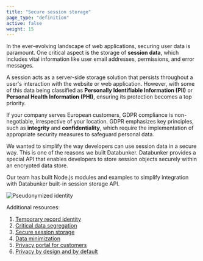 ```yaml
---
title: "Secure session storage"
page_type: "definition"
active: false
weight: 15
---
```

In the ever-evolving landscape of web applications, securing user data is paramount. One critical aspect is the storage of **session data**, which includes vital information like user email addresses, permissions, and error messages.

A session acts as a server-side storage solution that persists throughout a user's interaction with the website or web application. However, with some of this data being classified as **Personally Identifiable Information (PII)** or **Personal Health Information (PHI)**, ensuring its protection becomes a top priority.

If your company serves European customers, GDPR compliance is non-negotiable, irrespective of your location. GDPR emphasizes key principles, such as **integrity** and **confidentiality**, which require the implementation of appropriate security measures to safeguard personal data.

We wanted to simplify the way developers can use session data in a secure way. This is one of the reasons we built Databunker. Databunker provides a special API that enables developers to store session objects securely within an encrypted data store.

Our team has built Node.js modules and examples to simplify integration with Databunker built-in session storage API.

![Pseudonymized identity](/img/pseudonymized-identity.png)

Additional resources:
1. [Temporary record identity](/use-case/temporary-record-identity/)
1. [Critical data segregation](/use-case/critical-data-segregation/)
1. [Secure session storage](/use-case/secure-session-storage/)
1. [Data minimization](/use-case/data-minimization/)
1. [Privacy portal for customers](/use-case/privacy-portal-for-customers/)
1. [Privacy by design and by default](/use-case/privacy-by-design-default/)
